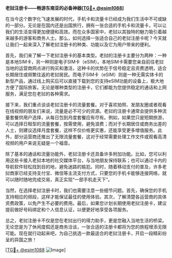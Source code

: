 **老挝注册卡——畅游东南亚的必备神器[[TG💪+ @esim1088](https://t.me/s/esim1088)]**

在当今这个数字化飞速发展的时代，手机卡和流量卡已经成为我们生活中不可或缺的一部分。无论是在国内还是出国旅行，拥有一张合适的手机卡和流量卡，可以让我们的生活变得更加便捷和高效。而在众多国家中，老挝以其独特的魅力吸引着越来越多的游客和商务人士。那么，如何选择一张适合自己的老挝注册卡呢？今天就让我们一起来深入了解老挝注册卡的种类、功能以及它为用户带来的便利。

首先，我们来了解一下老挝注册卡的基本类型。老挝的注册卡主要分为两种：一种是本地SIM卡，另一种则是电子SIM卡（eSIM）。本地SIM卡需要您亲自前往老挝当地的运营商网点进行购买和激活，这种卡的优势在于信号稳定且资费透明，适合长期居住或频繁往返的老挝居民。而电子SIM卡（eSIM）则是一种无需实体卡的新型产品，通过线上购买后可以直接下载到您的支持eSIM功能的设备上，极大地方便了国际旅客。无论是哪种类型的注册卡，它们都能为您提供稳定的通话和上网服务，满足您在老挝的各种需求。

接下来，我们重点谈谈老挝注册卡的流量套餐。对于喜欢拍照、发朋友圈或者观看在线视频的朋友们来说，流量是必不可少的资源。老挝的注册卡通常会提供多种流量套餐供用户选择，从每日包到月度套餐应有尽有。例如，如果您只是短期旅游，可以选择日租型的流量套餐，按需使用，避免浪费；而对于长期居住或商务出差的人士，则建议选择月度套餐，这样不仅价格更实惠，还能享受更多增值服务。此外，部分运营商还推出了无限流量套餐，这对于经常需要处理工作文件或观看高清视频的用户来说无疑是一个福音。

除了基本的通话和流量功能外，老挝注册卡还具备许多附加功能。比如，您可以利用这些卡接入老挝本地的社交媒体平台，与当地朋友保持联系；也可以通过卡内的导航软件轻松找到目的地，避免迷路的尴尬。同时，随着移动支付的普及，许多老挝商家已经支持支付宝、微信等主流支付方式，只要您的手机卡能够连接网络，就可以随时随地完成交易，真正实现“一部手机走天下”。

当然，在选择老挝注册卡时，我们也需要注意一些细节问题。首先，确保您的手机支持相应的频段，这样才能保证最佳的使用体验。其次，了解清楚各运营商的具体资费政策，以免产生不必要的费用。最后，如果您计划长期使用老挝注册卡，建议提前做好号码绑定和个人信息认证，以便更好地享受各项服务。

总之，老挝注册卡不仅是您在老挝出行的得力助手，更是您融入当地生活的桥梁。无论您是为了休闲度假还是商务洽谈，一张合适的注册卡都将为您的旅程增添无限可能。现在就行动起来吧，为自己挑选一款最适合的老挝注册卡，开启一段精彩纷呈的异国之旅！

[[TG💪+ @esim1088](https://t.me/s/esim1088) ![Image](https://i.postimg.cc/4NQfJmqS/Snipaste-2025-05-13-00-14-12.png)]